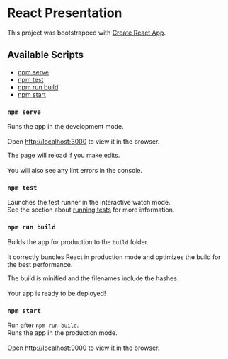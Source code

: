 # React Presentation

This project was bootstrapped with [Create React App](https://github.com/facebookincubator/create-react-app).

 ## Available Scripts		
 - [npm serve](#npm-serve)		
 - [npm test](#npm-test)		
 - [npm run build](#npm-run-build)		
 - [npm start](#npm-start)		
 
 ### `npm serve`		
  		
  Runs the app in the development mode.<br>		
  Open [http://localhost:3000](http://localhost:3000) to view it in the browser.		
  		
  The page will reload if you make edits.<br>		
  You will also see any lint errors in the console.		
  		
  ### `npm test`		
  		
  Launches the test runner in the interactive watch mode.  		
  See the section about [running tests](#running-tests) for more information.		
  		
  ### `npm run build`		
  		
  Builds the app for production to the `build` folder.<br>		
  It correctly bundles React in production mode and optimizes the build for the best performance.		
  		
  The build is minified and the filenames include the hashes.<br>		
  Your app is ready to be deployed!	
  	
  ### `npm start`		
     
  Run after `npm run build`.		
  Runs the app in the production mode.<br>		
  Open [http://localhost:9000](http://localhost:9000) to view it in the browser.